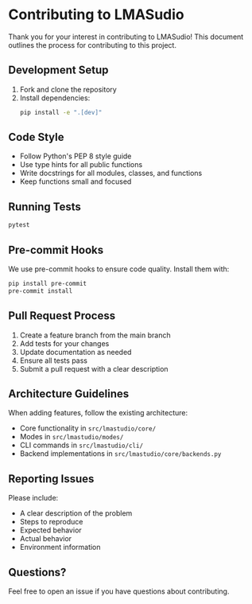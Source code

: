 # Contributing to LMASudio

Thank you for your interest in contributing to LMASudio! This document outlines the process for contributing to this project.

## Development Setup

1. Fork and clone the repository
2. Install dependencies:
   ```bash
   pip install -e ".[dev]"
   ```

## Code Style

- Follow Python's PEP 8 style guide
- Use type hints for all public functions
- Write docstrings for all modules, classes, and functions
- Keep functions small and focused

## Running Tests

```bash
pytest
```

## Pre-commit Hooks

We use pre-commit hooks to ensure code quality. Install them with:

```bash
pip install pre-commit
pre-commit install
```

## Pull Request Process

1. Create a feature branch from the main branch
2. Add tests for your changes
3. Update documentation as needed
4. Ensure all tests pass
5. Submit a pull request with a clear description

## Architecture Guidelines

When adding features, follow the existing architecture:

- Core functionality in `src/lmastudio/core/`
- Modes in `src/lmastudio/modes/`
- CLI commands in `src/lmastudio/cli/`
- Backend implementations in `src/lmastudio/core/backends.py`

## Reporting Issues

Please include:
- A clear description of the problem
- Steps to reproduce
- Expected behavior
- Actual behavior
- Environment information

## Questions?

Feel free to open an issue if you have questions about contributing.